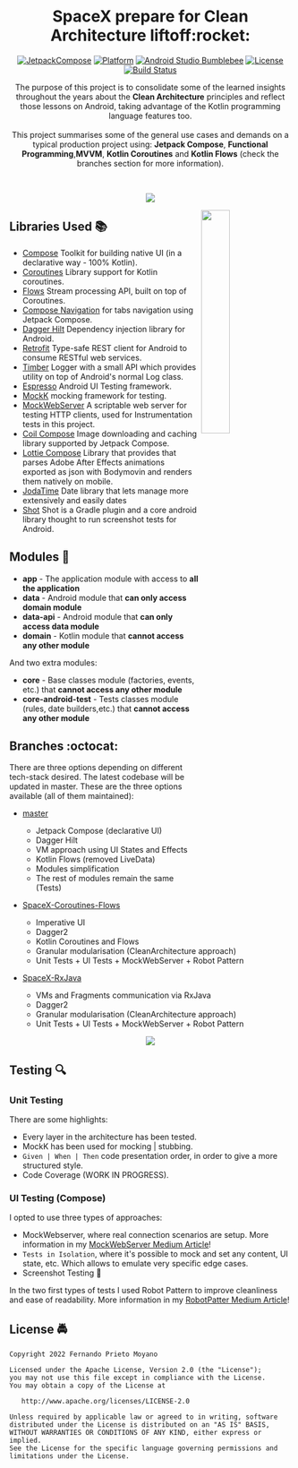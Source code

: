 <h1 align="center">SpaceX prepare for Clean Architecture liftoff:rocket:</h1>

<p align="center">
  <a href="https://developer.android.com/jetpack/androidx/releases/compose"><img alt="JetpackCompose" src="https://img.shields.io/badge/Jetpack%20Compose-1.1.0--beta03-blueviolet"/></a>
  <a href="https://developer.android.com/reference"><img alt="Platform" src="https://img.shields.io/badge/platform-android-brightgreen.svg"/></a>
  <a href="https://android-developers.googleblog.com/2022/01/android-studio-bumblebee-202111-stable.html"><img alt="Android Studio Bumblebee" src="https://img.shields.io/badge/AS%20Bumblebee-2021.1.1%20Patch%204-9cf.svg"/></a>
  <a href="https://opensource.org/licenses/Apache-2.0"><img alt="License" src="https://img.shields.io/badge/License-Apache%202.0-blue.svg"/></a>
  <a href="https://app.bitrise.io/app/64cd2ed600a14151"><img alt="Build Status" src="https://app.bitrise.io/app/64cd2ed600a14151/status.svg?token=9eYCKzT6HcFJeAGeZmEH6g&branch=master"/></a>
</p>

<p align="center">
The purpose of this project is to consolidate some of the learned insights throughout the years about the <b>Clean Architecture</b> principles and reflect those lessons on Android, taking advantage of the Kotlin programming language features too.
</br><br>This project summarises some of the general use cases and demands on a typical production project using: <b>Jetpack Compose</b>, <b>Functional Programming</b>,<b>MVVM</b>, <b>Kotlin Coroutines</b> and <b>Kotlin Flows</b> (check the branches section for more information).

</p>
</br>

<p align="center">
<img src="/art/SpaceX-Latest-Banner.jpg"/>
</p>


<img src="/art/SpaceX-Demo.gif" align="right" width="32%"/>

## Libraries Used :books:
* [Compose][0] Toolkit for building native UI (in a declarative way - 100% Kotlin).
* [Coroutines][1] Library support for Kotlin coroutines.
* [Flows][2] Stream processing API, built on top of Coroutines.
* [Compose Navigation][3] for tabs navigation using Jetpack Compose.
* [Dagger Hilt][4] Dependency injection library for Android.
* [Retrofit][5] Type-safe REST client for Android to consume RESTful web services.
* [Timber][6] Logger with a small API which provides utility on top of Android's normal Log class.
* [Espresso][7] Android UI Testing framework.
* [MockK][8] mocking framework for testing.
* [MockWebServer][9] A scriptable web server for testing HTTP clients, used for Instrumentation tests in this project.
* [Coil Compose][10] Image downloading and caching library supported by Jetpack Compose.
* [Lottie Compose][11] Library that provides that parses Adobe After Effects animations exported as json with Bodymovin and renders them natively on mobile.
* [JodaTime][12] Date library that lets manage more extensively and easily dates
* [Shot][13] Shot is a Gradle plugin and a core android library thought to run screenshot tests for Android.


[0]:  https://developer.android.com/jetpack
[1]:  https://github.com/Kotlin/kotlinx.coroutines
[2]:  https://kotlin.github.io/kotlinx.coroutines/kotlinx-coroutines-core/kotlinx.coroutines.flow/-flow/
[3]:  https://developer.android.com/jetpack/compose/navigation
[4]:  https://dagger.dev/hilt/
[5]:  https://github.com/square/retrofit
[6]:  https://github.com/JakeWharton/timber
[7]:  https://developer.android.com/training/testing/espresso/
[8]:  https://mockk.io
[9]:  https://github.com/square/okhttp/tree/master/mockwebserver
[10]: https://github.com/coil-kt/coil
[11]: https://airbnb.io/lottie/#/android-compose
[12]: https://github.com/JodaOrg/joda-time
[13]: https://github.com/pedrovgs/Shot

## Modules :bookmark_tabs:
* **app** - The application module with access to **all the application**
* **data** - Android module that **can only access domain module**
* **data-api** - Android module that **can only access data module**
* **domain** - Kotlin module that **cannot access any other module**

And two extra modules:
* **core** - Base classes module (factories, events, etc.) that **cannot access any other module**
* **core-android-test** - Tests classes module (rules, date builders,etc.) that **cannot access any other module**

## Branches :octocat:
There are three options depending on different tech-stack desired. The latest codebase will be updated in master.
These are the three options available (all of them maintained):

- [master][13]
  - Jetpack Compose (declarative UI)
  - Dagger Hilt
  - VM approach using UI States and Effects
  - Kotlin Flows (removed LiveData)
  - Modules simplification
  - The rest of modules remain the same (Tests)

- [SpaceX-Coroutines-Flows][14]
  - Imperative UI
  - Dagger2
  - Kotlin Coroutines and Flows
  - Granular modularisation (CleanArchitecture approach)
  - Unit Tests + UI Tests + MockWebServer + Robot Pattern

- [SpaceX-RxJava][15]
    - VMs and Fragments communication via RxJava
    - Dagger2
    - Granular modularisation (CleanArchitecture approach)
    - Unit Tests + UI Tests + MockWebServer + Robot Pattern

[13]: https://github.com/ferPrieto/SpaceX-prepare-for-Clean-Architecture-liftoff/tree/master
[14]: https://github.com/ferPrieto/SpaceX-prepare-for-Clean-Architecture-liftoff/tree/feature/SpaceX-Coroutines-Flows
[15]: https://github.com/ferPrieto/SpaceX-prepare-for-Clean-Architecture-liftoff/tree/feature/SpaceX-RxJava

<p align="center">
<img src="/art/clean_architecture_dark.jpg"/>
</p>

## Testing :mag:

### Unit Testing

There are some highlights:
* Every layer in the architecture has been tested.
* MockK has been used for mocking | stubbing.
* `Given | When | Then` code presentation order, in order to give a more structured style.
* Code Coverage (WORK IN PROGRESS).

### UI Testing (Compose)

I opted to use three types of approaches:
- MockWebserver, where real connection scenarios are setup. More information in my  [MockWebServer Medium Article][14]!
- `Tests in Isolation`, where it's possible to mock and set any content, UI state, etc. Which allows to emulate very specific edge cases.
- Screenshot Testing :camera_flash:

In the two first types of tests I used Robot Pattern to improve cleanliness and ease of readability. More information in my [RobotPatter Medium Article][15]!


[14]: https://proandroiddev.com/lessons-learned-on-jetpack-compose-ui-testing-mockwebserver-848c262e799c
[15]: https://medium.com/proandroiddev/lessons-learned-on-jetpack-compose-ui-testing-robot-pattern-d5e82a9f4efc

## License :oncoming_police_car:
    Copyright 2022 Fernando Prieto Moyano

    Licensed under the Apache License, Version 2.0 (the "License");
    you may not use this file except in compliance with the License.
    You may obtain a copy of the License at

       http://www.apache.org/licenses/LICENSE-2.0

    Unless required by applicable law or agreed to in writing, software
    distributed under the License is distributed on an "AS IS" BASIS,
    WITHOUT WARRANTIES OR CONDITIONS OF ANY KIND, either express or implied.
    See the License for the specific language governing permissions and
    limitations under the License.